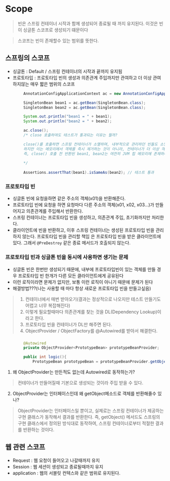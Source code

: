 # Scope

> 빈은 스프링 컨테이너 시작과 함께 생성되어 종료될 때 까지 유지된다.
> 이것은 빈이 싱글톤 스코프로 생성되기 떄문이다

> 스코프는 빈이 존재할수 있는 범위를 뜻한다.

## 스프링의 스코프

- 싱글톤 : Default / 스프링 컨테이너의 시작과 끝까지 유지됨
- 프로토타입 : 프로토타입 빈의 생성과 의존관계 주입까지만 관여하고 더 이상 관여하지않는 매우 짧은 범위의 스코프

```java
        AnnotationConfigApplicationContext ac = new AnnotationConfigApplicationContext(SingletonBean.class);

        SingletonBean bean1 = ac.getBean(SingletonBean.class);
        SingletonBean bean2 = ac.getBean(SingletonBean.class);

        System.out.println("bean1 = " + bean1);
        System.out.println("bean2 = " + bean2);

        ac.close();
        /* close 호출하여도 테스트가 통과되는 이유는 뭘까?

        close()를 호출하면 스프링 컨테이너가 소멸하며, 내부적으로 관리하던 빈들도 소멸된다.
        하지만 이는 메모리에서 객체를 즉시 제거하는 것이 아니라, 컨테이너가 더 이상 객체를 관리하지 않는다는 의미다.
        즉, close() 호출 전 반환된 bean1, bean2는 여전히 JVM 힙 메모리에 존재하며, GC가 처리하기 전까지는 사용할 수 있다.
         
        */
        
        Assertions.assertThat(bean1).isSameAs(bean2); // 테스트 통과
```

### 프로토타입 빈

- 싱글톤 빈에 요청을하면 같은 주소의 객체(x01)을 반환해준다.
- 프로토타입 빈에 요청을 하면 요청마다 다른 주소의 객체(x01, x02, x03...)가 만들어지고 의존관계를 주입해서 반환한다.
- 스프링 컨테이너는 프로토타입 빈을 생성하고, 의존관계 주입, 초기화까지만 처리한다.
- 클라이언트에 빈을 반환하고, 이후 스프링 컨테이너는 생성된 프로토타입 빈을 관리하지 않는다. 프로토타입 빈을 관리할 책임
은 프로토타입 빈을 받은 클라이언트에 있다. 그래서 `@PreDestroy` 같은 종료 메서드가 호출되지 않는다.

### 프로토타입 빈과 싱글톤 빈을 동시에 사용하면 생기는 문제

- 싱글톤 빈은 한번만 생성되기 때문에, 내부에 프로토타입빈이 있는 객체를 만들 경우 프로토타입 빈 한개가 다른 모든 클라이언트에게 공유된다
- 이런 로직이라면 문제가 없지만, 보통 이런 로직이 아니기 때문에 문제가 된다
- 해결방법???(나는 사용할 때 마다 항상 새로운 프로토타입 빈을 만들고싶음)

> 1. 컨테이너에서 매번 받아오기(결과는 정상적으로 나오지만 테스트 만들기도 어렵고 너무 복잡해진다)
> 2. 이렇게 필요할때마다 의존관계를 찾는 것을 DL(Dependency Lookup)이라고 한다.
> 3. 프로토타입 빈을 컨테이너가 DL만 해주면 된다.
> 4. ObjectProvider / ObjectFactory를 @Autowired를 받아서 해결한다.

###
```java
        @Autowired
        private ObjectProvider<PrototypeBean> prototypeBeanProvider;

        public int logic(){
            PrototypeBean prototypeBean = prototypeBeanProvider.getObject();
```
1. 왜 ObjectProvider<PrototypeBean>는 만든적도 없는데 Autowired로 동작하는가?
> 컨테이너가 만들어질때 기본으로 생성되는 것이라 주입 받을 수 있다.

2. ObjectProvider는 인터페이스인데 왜 getObject메소드로 객체를 반환해줄수 있나?
> ObjectProvider는 인터페이스일 뿐이고, 실제로는 스프링 컨테이너가 제공하는 구현 클래스가 동작해서
> 결과를 반환한다. 즉, getObject() 메서드도 스프링의 구현 클래스에서 정의된 방식대로 동작하여,
> 스프링 컨테이너로부터 적절한 결과를 반환하는 것이다.



## 웹 관련 스코프

- Request : 웹 요청이 들어오고 나갈때까지 유지
- Session : 웹 세션이 생성되고 종료될때까지 유지
- application : 웹의 서블릿 컨텍스와 같은 범위로 유지된다.

